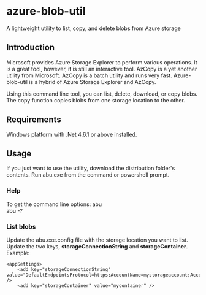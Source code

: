 # azure-blob-util
A lightweight utility to list, copy, and delete blobs from Azure storage

## Introduction
Microsoft provides Azure Storage Explorer to perform various operations.  It is a great tool, however, it is still an interactive tool.  AzCopy is a yet another utility from Microsoft.  AzCopy is a batch utility and runs very fast.  Azure-blob-util is a hybrid of Azure Storage Explorer and AzCopy.

Using this command line tool, you can list, delete, download, or copy blobs.  The copy function copies blobs from one storage location to the other.

## Requirements
Windows platform with .Net 4.6.1 or above installed.

## Usage
If you just want to use the utility, download the distribution folder's contents.
Run abu.exe from the command or powershell prompt.

### Help
To get the command line options:
abu  
abu -?

### List blobs 
Update the abu.exe.config file with the storage location you want to list.
Update the two keys, **storageConnectionString** and **storageContainer**.
Example:

    <appSettings>
        <add key="storageConnectionString" value="DefaultEndpointsProtocol=https;AccountName=mystorageaccount;AccountKey=shgdgdhhd77djjdjd99odkkddpuususususd9d9d9dsomelongkey==;" />
        <add key="storageContainer" value="mycontainer" />

